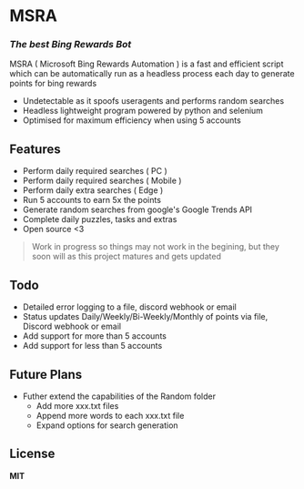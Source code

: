 # MSRA
### _The best Bing Rewards Bot_

MSRA ( Microsoft Bing Rewards Automation ) is a fast and efficient script 
which can be automatically run as a headless process each day to generate 
points for bing rewards

- Undetectable as it spoofs useragents and performs random searches
- Headless lightweight program powered by python and selenium
- Optimised for maximum efficiency when using 5 accounts

## Features

- Perform daily required searches ( PC )
- Perform daily required searches ( Mobile )
- Perform daily extra searches ( Edge )
- Run 5 accounts to earn 5x the points
- Generate random searches from google's Google Trends API
- Complete daily puzzles, tasks and extras
- Open source <3

> Work in progress so things may not work
> in the begining, but they soon will as
> this project matures and gets updated 

## Todo

- Detailed error logging to a file, discord webhook or email
- Status updates Daily/Weekly/Bi-Weekly/Monthly of points via file, Discord webhook or email
- Add support for more than 5 accounts
- Add support for less than 5 accounts

## Future Plans

- Futher extend the capabilities of the Random folder
    - Add more xxx.txt files
    - Append more words to each xxx.txt file
    - Expand options for search generation

## License

**MIT**
